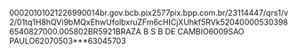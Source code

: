00020101021226990014br.gov.bcb.pix2577pix.bpp.com.br/23114447/qrs1/v2/01tq1H8hQVi9bMQxEhwUfolbxruZFm6cHICjXUhkf5RVk520400005303986540827000.005802BR5921BRAZA B S B DE CAMBIO6009SAO PAULO62070503***63045703
